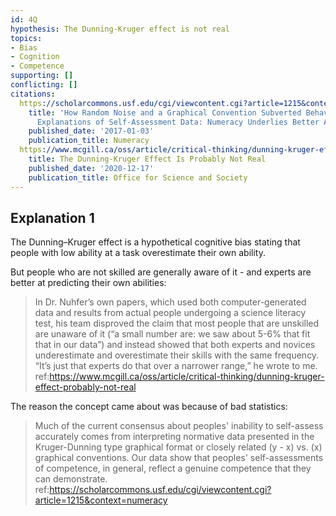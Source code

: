 ```yaml
---
id: 4Q
hypothesis: The Dunning-Kruger effect is not real
topics:
- Bias
- Cognition
- Competence
supporting: []
conflicting: []
citations:
  https://scholarcommons.usf.edu/cgi/viewcontent.cgi?article=1215&context=numeracy:
    title: 'How Random Noise and a Graphical Convention Subverted Behavioral Scientists''
      Explanations of Self-Assessment Data: Numeracy Underlies Better Alternatives'
    published_date: '2017-01-03'
    publication_title: Numeracy
  https://www.mcgill.ca/oss/article/critical-thinking/dunning-kruger-effect-probably-not-real:
    title: The Dunning-Kruger Effect Is Probably Not Real
    published_date: '2020-12-17'
    publication_title: Office for Science and Society
---
```

## Explanation 1

The Dunning–Kruger effect is a hypothetical cognitive bias stating that people with low ability at a task overestimate their own ability.

But people who are not skilled are generally aware of it - and experts are better at predicting their own abilities:

> In Dr. Nuhfer’s own papers, which used both computer-generated data and results from actual people undergoing a science literacy test, his team disproved the claim that most people that are unskilled are unaware of it (“a small number are: we saw about 5-6% that fit that in our data”) and instead showed that both experts and novices underestimate and overestimate their skills with the same frequency. “It’s just that experts do that over a narrower range,” he wrote to me.
> ref:https://www.mcgill.ca/oss/article/critical-thinking/dunning-kruger-effect-probably-not-real

The reason the concept came about was because of bad statistics:

> Much of the current consensus about peoples' inability to self-assess accurately comes from interpreting normative data presented in the Kruger-Dunning type graphical format or closely related (y - x) vs. (x) graphical conventions. Our data show that peoples' self-assessments of competence, in general, reflect a genuine competence that they can demonstrate.
> ref:https://scholarcommons.usf.edu/cgi/viewcontent.cgi?article=1215&context=numeracy
